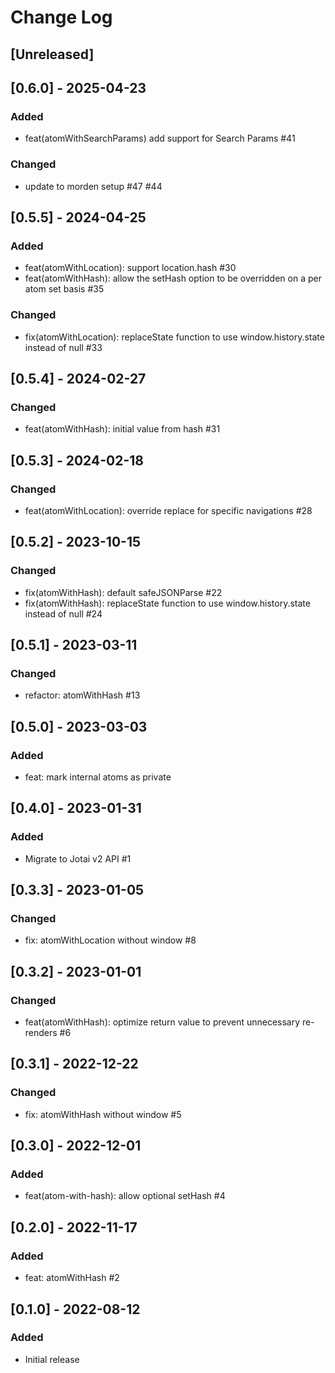 # Change Log

## [Unreleased]

## [0.6.0] - 2025-04-23

### Added

- feat(atomWithSearchParams) add support for Search Params #41

### Changed

- update to morden setup #47 #44

## [0.5.5] - 2024-04-25

### Added

- feat(atomWithLocation): support location.hash #30
- feat(atomWithHash): allow the setHash option to be overridden on a per atom set basis #35

### Changed

- fix(atomWithLocation): replaceState function to use window.history.state instead of null #33

## [0.5.4] - 2024-02-27

### Changed

- feat(atomWithHash): initial value from hash #31

## [0.5.3] - 2024-02-18

### Changed

- feat(atomWithLocation): override replace for specific navigations #28

## [0.5.2] - 2023-10-15

### Changed

- fix(atomWithHash): default safeJSONParse #22
- fix(atomWithHash): replaceState function to use window.history.state instead of null #24

## [0.5.1] - 2023-03-11

### Changed

- refactor: atomWithHash #13

## [0.5.0] - 2023-03-03

### Added

- feat: mark internal atoms as private

## [0.4.0] - 2023-01-31

### Added

- Migrate to Jotai v2 API #1

## [0.3.3] - 2023-01-05

### Changed

- fix: atomWithLocation without window #8

## [0.3.2] - 2023-01-01

### Changed

- feat(atomWithHash): optimize return value to prevent unnecessary re-renders #6

## [0.3.1] - 2022-12-22

### Changed

- fix: atomWithHash without window #5

## [0.3.0] - 2022-12-01

### Added

- feat(atom-with-hash): allow optional setHash #4

## [0.2.0] - 2022-11-17

### Added

- feat: atomWithHash #2

## [0.1.0] - 2022-08-12

### Added

- Initial release
